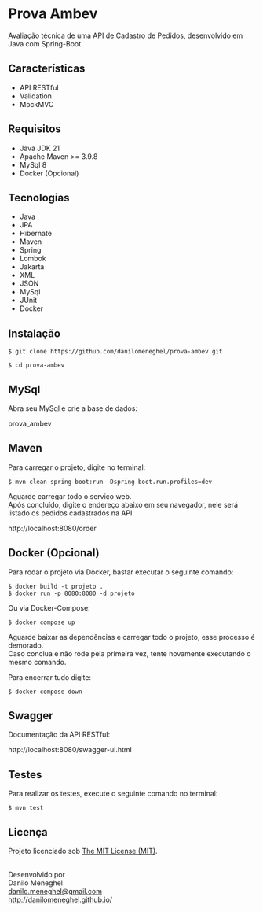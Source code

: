 # Prova Ambev

Avaliação técnica de uma API de Cadastro de Pedidos, desenvolvido em Java com Spring-Boot.

## Características

- API RESTful
- Validation
- MockMVC

## Requisitos

- Java JDK 21
- Apache Maven >= 3.9.8
- MySql 8
- Docker (Opcional)

## Tecnologias

- Java
- JPA
- Hibernate
- Maven
- Spring
- Lombok
- Jakarta
- XML
- JSON
- MySql
- JUnit
- Docker

## Instalação

```
$ git clone https://github.com/danilomeneghel/prova-ambev.git

$ cd prova-ambev
```

## MySql

Abra seu MySql e crie a base de dados:

prova_ambev


## Maven

Para carregar o projeto, digite no terminal:

```
$ mvn clean spring-boot:run -Dspring-boot.run.profiles=dev
```

Aguarde carregar todo o serviço web. <br>
Após concluído, digite o endereço abaixo em seu navegador, nele será listado os pedidos
cadastrados na API. <br>

http://localhost:8080/order


## Docker (Opcional)

Para rodar o projeto via Docker, bastar executar o seguinte comando:

```
$ docker build -t projeto .
$ docker run -p 8080:8080 -d projeto
```

Ou via Docker-Compose:

```
$ docker compose up
```

Aguarde baixar as dependências e carregar todo o projeto, esse processo é demorado. <br>
Caso conclua e não rode pela primeira vez, tente novamente executando o mesmo comando. <br>

Para encerrar tudo digite:

```
$ docker compose down
```


## Swagger

Documentação da API RESTful:

http://localhost:8080/swagger-ui.html


## Testes

Para realizar os testes, execute o seguinte comando no terminal:

```
$ mvn test
```

## Licença

Projeto licenciado sob <a href="LICENSE">The MIT License (MIT)</a>.<br><br>


Desenvolvido por<br>
Danilo Meneghel<br>
danilo.meneghel@gmail.com<br>
http://danilomeneghel.github.io/<br>
